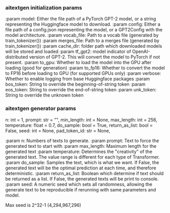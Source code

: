 ### aitextgen initialization params
:param model: Either the file path of a PyTorch GPT-2 model, or a string
representing the Huggingface model to download.
:param config: Either a file path of a config.json representing the model,
or a GPT2Config with the model architecture.
:param vocab_file: Path to a vocab file (generated by train_tokenizer())
:param merges_file: Path to a merges file (generated by train_tokenizer())
:param cache_dir: folder path which downloaded models will be stored and loaded
:param tf_gpt2: model indicator of OpenAI-distributed version of GPT-2.
This will convert the model to PyTorch if not present.
:param to_gpu: Whether to load the model into the GPU after loading
(good for generation)
:param to_fp16: Whether to convert the model to FP16 before loading
to GPU (for supported GPUs only)
:param verbose: Whether to enable logging from base Huggingface packages
:param bos_token: String to override the beginning-of-string token
:param eos_token: String to override the end-of-string token
:param unk_token: String to override the unknown token


### aitextgen generator params

n: int = 1,
prompt: str = "",
min_length: int = None,
max_length: int = 256,
temperature: float = 0.7,
do_sample: bool = True,
return_as_list: bool = False,
seed: int = None,
pad_token_id: str = None,

:param n: Numbers of texts to generate.
:param prompt: Text to force the generated text to start with
:param max_length: Maximum length for the generated text
:param temperature: Determines the "creativity" of the generated text.
The value range is different for each type of Transformer.
:param do_sample: Samples the text, which is what we want. If False,
the generated text will be the optimal prediction at each time,
and therefore deterministic.
:param return_as_list: Boolean which determine if text should be returned
as a list. If False, the generated texts will be print to console.
:param seed: A numeric seed which sets all randomness, allowing the
generate text to be reproducible if rerunning with same parameters
and model.

Max seed is 2^32-1 (4,294,967,296)
